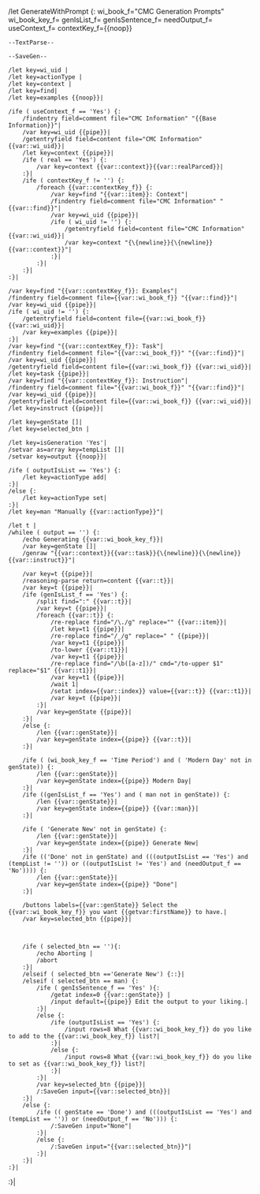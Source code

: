 /let GenerateWithPrompt {: wi_book_f="CMC Generation Prompts" wi_book_key_f= genIsList_f= genIsSentence_f= needOutput_f= useContext_f=  contextKey_f={{noop}}
	
	--TextParse--
	
	--SaveGen--
	
	/let key=wi_uid |
	/let key=actionType |
	/let key=context |
	/let key=find|
	/let key=examples {{noop}}|

	/ife ( useContext_f == 'Yes') {:
		/findentry field=comment file="CMC Information" "{{Base Information}}"|
		/var key=wi_uid {{pipe}}|
		/getentryfield field=content file="CMC Information" {{var::wi_uid}}|
		/let key=context {{pipe}}|
		/ife ( real == 'Yes') {:
			/var key=context {{var::context}}{{var::realParced}}|
		:}|
		/ife ( contextKey_f != '') {:
			/foreach {{var::contextKey_f}} {:
				/var key=find "{{var::item}}: Context"|
				/findentry field=comment file="CMC Information" "{{var::find}}"|
				/var key=wi_uid {{pipe}}|
				/ife ( wi_uid != '') {:
					/getentryfield field=content file="CMC Information" {{var::wi_uid}}|
					/var key=context "{\{newline}}{\{newline}}{{var::context}}"|
				:}|
			:}|
		:}|
	:}|
	
	/var key=find "{{var::contextKey_f}}: Examples"|
	/findentry field=comment file={{var::wi_book_f}} "{{var::find}}"|
	/var key=wi_uid {{pipe}}|
	/ife ( wi_uid != '') {:
		/getentryfield field=content file={{var::wi_book_f}} {{var::wi_uid}}|
		/var key=examples {{pipe}}|
	:}|
	/var key=find "{{var::contextKey_f}}: Task"|
	/findentry field=comment file="{{var::wi_book_f}}" "{{var::find}}"|
	/var key=wi_uid {{pipe}}|
	/getentryfield field=content file={{var::wi_book_f}} {{var::wi_uid}}|
	/let key=task {{pipe}}|
	/var key=find "{{var::contextKey_f}}: Instruction"|
	/findentry field=comment file="{{var::wi_book_f}}" "{{var::find}}"|
	/var key=wi_uid {{pipe}}|
	/getentryfield field=content file={{var::wi_book_f}} {{var::wi_uid}}|
	/let key=instruct {{pipe}}|
	
	/let key=genState []|
	/let key=selected_btn |
	
	/let key=isGeneration 'Yes'|
	/setvar as=array key=tempList []|
	/setvar key=output {{noop}}|
	
	/ife ( outputIsList == 'Yes') {:
		/let key=actionType add|
	:}|
	/else {:
		/let key=actionType set|
	:}|
	/let key=man "Manually {{var::actionType}}"|
	
	/let t |
	/whilee ( output == '') {:
		/echo Generating {{var::wi_book_key_f}}|
		/var key=genState []|
		/genraw "{{var::context}}{{var::task}}{\{newline}}{\{newline}}{{var::instruct}}"|
	
		/var key=t {{pipe}}|
		/reasoning-parse return=content {{var::t}}|
		/var key=t {{pipe}}|
		/ife (genIsList_f == 'Yes') {:
			/split find=":" {{var::t}}|
			/var key=t {{pipe}}|
			/foreach {{var::t}} {:
				/re-replace find="/\./g" replace="" {{var::item}}|
				/let key=t1 {{pipe}}|
				/re-replace find="/_/g" replace=" " {{pipe}}|
				/var key=t1 {{pipe}}|
				/to-lower {{var::t1}}|
				/var key=t1 {{pipe}}|
				/re-replace find="/\b([a-z])/" cmd="/to-upper $1" replace="$1" {{var::t1}}|
				/var key=t1 {{pipe}}|
				/wait 1|
				/setat index={{var::index}} value={{var::t}} {{var::t1}}|
				/var key=t {{pipe}}|
			:}|
			/var key=genState {{pipe}}|
		:}|
		/else {:
			/len {{var::genState}}|
			/var key=genState index={{pipe}} {{var::t}}|
		:}|
	
		/ife ( (wi_book_key_f == 'Time Period') and ( 'Modern Day' not in genState)) {:
			/len {{var::genState}}|
			/var key=genState index={{pipe}} Modern Day|
		:}|
		/ife ((genIsList_f == 'Yes') and ( man not in genState)) {:
			/len {{var::genState}}|
			/var key=genState index={{pipe}} {{var::man}}|
		:}|
	
		/ife ( 'Generate New' not in genState) {:
			/len {{var::genState}}|
			/var key=genState index={{pipe}} Generate New|
		:}|
		/ife (('Done' not in genState) and (((outputIsList == 'Yes') and (tempList != '')) or ((outputIsList != 'Yes') and (needOutput_f == 'No')))) {:
			/len {{var::genState}}|
			/var key=genState index={{pipe}} "Done"|
		:}|
	  
		/buttons labels={{var::genState}} Select the {{var::wi_book_key_f}} you want {{getvar:firstName}} to have.|
		/var key=selected_btn {{pipe}}|
	
	
	
		/ife ( selected_btn == ''){:
			/echo Aborting |
			/abort
		:}|
		/elseif ( selected_btn =='Generate New') {::}|
		/elseif ( selected_btn == man) {:
			/ife ( genIsSentence_f == 'Yes' ){:
				/getat index=0 {{var::genState}} |
				/input default={{pipe}} Edit the output to your liking.|
			:}|
			/else {:
				/ife (outputIsList == 'Yes') {:
					/input rows=8 What {{var::wi_book_key_f}} do you like to add to the {{var::wi_book_key_f}} list?|
				:}|
				/else {:
					/input rows=8 What {{var::wi_book_key_f}} do you like to set as {{var::wi_book_key_f}} list?|
				:}|
			:}|
			/var key=selected_btn {{pipe}}|
			/:SaveGen input={{var::selected_btn}}|
		:}|
		/else {:
			/ife (( genState == 'Done') and (((outputIsList == 'Yes') and (tempList == '')) or (needOutput_f == 'No'))) {:
				/:SaveGen input="None"|
			:}|
			/else {:
				/:SaveGen input="{{var::selected_btn}}"|
			:}|
		:}|
	:}|
:}|
